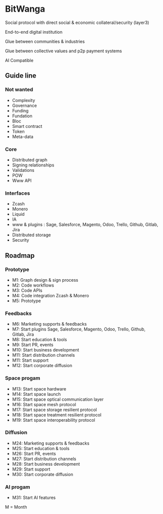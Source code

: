 # BitWanga

Social protocol with direct social & economic collateral/security (layer3)

End-to-end digital institution

Glue between communities & industries

Glue between collective values and p2p payment systems

AI Compatible

## Guide line

### Not wanted

* Complexity
* Governance
* Funding
* Fundation
* Bloc
* Smart contract
* Token
* Meta-data

### Core

* Distributed graph
* Signing relationships
* Validations
* POW
* Www API

### Interfaces

* Zcash
* Monero
* Liquid
* IA
* www & plugins : Sage, Salesforce, Magento, Odoo, Trello, Github, Gitlab, Jira
* Distributed storage
* Security

## Roadmap

### Prototype

* M1: Graph design & sign process
* M2: Code workflows
* M3: Code APIs
* M4: Code integration Zcash & Monero
* M5: Prototype

### Feedbacks

* M6: Marketing supports & feedbacks
* M7: Start plugins Sage, Salesforce, Magento, Odoo, Trello, Github, Gitlab, Jira
* M8: Start education & tools
* M9: Start PR, events
* M10: Start business development
* M11: Start distribution channels
* M11: Start support
* M12: Start corporate diffusion

### Space progam

* M13: Start space hardware
* M14: Start space launch
* M15: Start space optical communication layer
* M16: Start space mesh protocol
* M17: Start space storage resilient protocol
* M18: Start space treatment resilient protocol
* M19: Start space interoperability protocol

### Diffusion

* M24: Marketing supports & feedbacks
* M25: Start education & tools
* M26: Start PR, events
* M27: Start distribution channels
* M28: Start business development
* M29: Start support
* M30: Start corporate diffusion

### AI progam

* M31: Start AI features

M = Month
